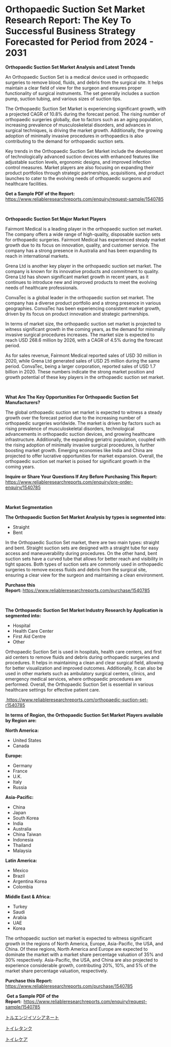 <p><h1>Orthopaedic Suction Set Market Research Report: The Key To Successful Business Strategy Forecasted for Period from 2024 - 2031</h1></p><p><strong>Orthopaedic Suction Set Market Analysis and Latest Trends</strong></p>
<p><p>An Orthopaedic Suction Set is a medical device used in orthopaedic surgeries to remove blood, fluids, and debris from the surgical site. It helps maintain a clear field of view for the surgeon and ensures proper functionality of surgical instruments. The set generally includes a suction pump, suction tubing, and various sizes of suction tips.</p><p>The Orthopaedic Suction Set Market is experiencing significant growth, with a projected CAGR of 10.8% during the forecast period. The rising number of orthopaedic surgeries globally, due to factors such as an aging population, increasing prevalence of musculoskeletal disorders, and advances in surgical techniques, is driving the market growth. Additionally, the growing adoption of minimally invasive procedures in orthopaedics is also contributing to the demand for orthopaedic suction sets.</p><p>Key trends in the Orthopaedic Suction Set Market include the development of technologically advanced suction devices with enhanced features like adjustable suction levels, ergonomic designs, and improved infection control measures. Market players are also focusing on expanding their product portfolios through strategic partnerships, acquisitions, and product launches to cater to the evolving needs of orthopaedic surgeons and healthcare facilities.</p></p>
<p><strong>Get a Sample PDF of the Report:&nbsp;</strong> <a href="https://www.reliableresearchreports.com/enquiry/request-sample/1540785">https://www.reliableresearchreports.com/enquiry/request-sample/1540785</a></p>
<p>&nbsp;</p>
<p><strong>Orthopaedic Suction Set Major Market Players</strong></p>
<p><p>Fairmont Medical is a leading player in the orthopaedic suction set market. The company offers a wide range of high-quality, disposable suction sets for orthopaedic surgeries. Fairmont Medical has experienced steady market growth due to its focus on innovation, quality, and customer service. The company has a strong presence in Australia and has been expanding its reach in international markets.</p><p>Grena Ltd is another key player in the orthopaedic suction set market. The company is known for its innovative products and commitment to quality. Grena Ltd has shown significant market growth in recent years, as it continues to introduce new and improved products to meet the evolving needs of healthcare professionals.</p><p>ConvaTec is a global leader in the orthopaedic suction set market. The company has a diverse product portfolio and a strong presence in various geographies. ConvaTec has been experiencing consistent market growth, driven by its focus on product innovation and strategic partnerships.</p><p>In terms of market size, the orthopaedic suction set market is projected to witness significant growth in the coming years, as the demand for minimally invasive surgical procedures increases. The market size is expected to reach USD 268.6 million by 2026, with a CAGR of 4.5% during the forecast period.</p><p>As for sales revenue, Fairmont Medical reported sales of USD 30 million in 2020, while Grena Ltd generated sales of USD 25 million during the same period. ConvaTec, being a larger corporation, reported sales of USD 1.7 billion in 2020. These numbers indicate the strong market position and growth potential of these key players in the orthopaedic suction set market.</p></p>
<p>&nbsp;</p>
<p><strong>What Are The Key Opportunities For Orthopaedic Suction Set Manufacturers?</strong></p>
<p><p>The global orthopaedic suction set market is expected to witness a steady growth over the forecast period due to the increasing number of orthopaedic surgeries worldwide. The market is driven by factors such as rising prevalence of musculoskeletal disorders, technological advancements in orthopaedic suction devices, and growing healthcare infrastructure. Additionally, the expanding geriatric population, coupled with the rising adoption of minimally invasive surgical procedures, is further boosting market growth. Emerging economies like India and China are projected to offer lucrative opportunities for market expansion. Overall, the orthopaedic suction set market is poised for significant growth in the coming years.</p></p>
<p><strong>Inquire or Share Your Questions If Any Before Purchasing This Report:</strong> <a href="https://www.reliableresearchreports.com/enquiry/pre-order-enquiry/1540785">https://www.reliableresearchreports.com/enquiry/pre-order-enquiry/1540785</a></p>
<p>&nbsp;</p>
<p><strong>Market Segmentation</strong></p>
<p><strong>The Orthopaedic Suction Set Market Analysis by types is segmented into:</strong></p>
<p><ul><li>Straight</li><li>Bent</li></ul></p>
<p><p>In the Orthopaedic Suction Set market, there are two main types: straight and bent. Straight suction sets are designed with a straight tube for easy access and maneuverability during procedures. On the other hand, bent suction sets have a curved tube that allows for better reach and visibility in tight spaces. Both types of suction sets are commonly used in orthopaedic surgeries to remove excess fluids and debris from the surgical site, ensuring a clear view for the surgeon and maintaining a clean environment.</p></p>
<p><strong>Purchase this Report:&nbsp;</strong><a href="https://www.reliableresearchreports.com/purchase/1540785">https://www.reliableresearchreports.com/purchase/1540785</a></p>
<p>&nbsp;</p>
<p><strong>The Orthopaedic Suction Set Market Industry Research by Application is segmented into:</strong></p>
<p><ul><li>Hospital</li><li>Health Care Center</li><li>First Aid Centre</li><li>Other</li></ul></p>
<p><p>Orthopaedic Suction Set is used in hospitals, health care centers, and first aid centers to remove fluids and debris during orthopaedic surgeries and procedures. It helps in maintaining a clean and clear surgical field, allowing for better visualization and improved outcomes. Additionally, it can also be used in other markets such as ambulatory surgical centers, clinics, and emergency medical services, where orthopaedic procedures are performed. Overall, the Orthopaedic Suction Set is essential in various healthcare settings for effective patient care.</p></p>
<p><a href="https://www.reliableresearchreports.com/orthopaedic-suction-set-r1540785">&nbsp;https://www.reliableresearchreports.com/orthopaedic-suction-set-r1540785</a></p>
<p><strong>In terms of Region, the Orthopaedic Suction Set Market Players available by Region are:</strong></p>
<p>
    <p> <strong> North America: </strong>
        <ul>
            <li>United States</li>
            <li>Canada</li>
        </ul>
        </p> 
    <p> <strong> Europe: </strong>
        <ul>
            <li>Germany</li>
            <li>France</li>
            <li>U.K.</li>
            <li>Italy</li>
            <li>Russia</li>
        </ul>
        </p> 
    <p> <strong> Asia-Pacific: </strong>
        <ul>
            <li>China</li>
            <li>Japan</li>
            <li>South Korea</li>
            <li>India</li>
            <li>Australia</li>
            <li>China Taiwan</li>
            <li>Indonesia</li>
            <li>Thailand</li>
            <li>Malaysia</li>
        </ul>
        </p> 
    <p> <strong> Latin America: </strong>
        <ul>
            <li>Mexico</li>
            <li>Brazil</li>
            <li>Argentina Korea</li>
            <li>Colombia</li>
        </ul>
        </p> 
    <p> <strong> Middle East & Africa: </strong>
        <ul>
            <li>Turkey</li>
            <li>Saudi</li>
            <li>Arabia</li>
            <li>UAE</li>
            <li>Korea</li>
        </ul>
    </p>
    </p>
<p><p>The orthopaedic suction set market is expected to witness significant growth in the regions of North America, Europe, Asia-Pacific, the USA, and China. Of these regions, North America and Europe are expected to dominate the market with a market share percentage valuation of 35% and 30% respectively. Asia-Pacific, the USA, and China are also projected to experience considerable growth, contributing 20%, 10%, and 5% of the market share percentage valuation, respectively.</p></p>
<p><strong>Purchase this Report: </strong><a href="https://www.reliableresearchreports.com/purchase/1540785">https://www.reliableresearchreports.com/purchase/1540785</a></p>
<p>&nbsp;<strong>Get a Sample PDF of the Report:&nbsp;&nbsp;</strong><a href="https://www.reliableresearchreports.com/enquiry/request-sample/1540785">https://www.reliableresearchreports.com/enquiry/request-sample/1540785</a></p>
<p><strong></strong></p>
<p><p><a href="https://github.com/DwightHuels1/Market-Research-Report-List-1/blob/main/853883550733.md">トルエンジイソシアネート</a></p><p><a href="https://github.com/tanyaali3/Market-Research-Report-List-1/blob/main/406235050732.md">トイレタンク</a></p><p><a href="https://github.com/reliezer65/Market-Research-Report-List-1/blob/main/890513750731.md">トイレケア</a></p></p>